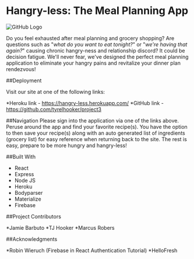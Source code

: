 # Hangry-less: The Meal Planning App

![GitHub Logo](http://4.bp.blogspot.com/-tIQBhqNrqGg/UTDTTnivbBI/AAAAAAAACJE/gfTt1tAT9zY/s1600/freaking+hungry.gif)

Do you feel exhausted after meal planning and grocery shopping? Are questions such as "*what do you want to eat tonight?*" or "*we're having that again?*" causing chronic hangry-ness and relationship discord? It could be decision fatigue. We'll never fear, we've designed the perfect meal planning application to eliminate your hangry pains and revitalize your dinner plan rendezvous!

##Deployment

Visit our site at one of the following links:

*Heroku link  - https://hangry-less.herokuapp.com/
*GitHub link -  https://github.com/tyrelhooker/project3


##Navigation
Please sign into the application via one of the links above. Peruse around the app and find your
favorite recipe(s). You have the option to then save your recipe(s) along with an auto generated list of ingredients (grocery list) for easy reference when returning back to the site. The rest is easy, prepare to be more hungry and hangry-less! 


##Built With
 * React
 * Express
 * Node JS
 * Heroku
 * Bodyparser
 * Materialize
 * Firebase
 

 ##Project Contributors
 
 *Jamie Barbuto
 *TJ Hooker
 *Marcus Robers


 ##Acknowledgments
 
 *Robin Wieruch (Firebase in React Authentication Tutorial)
 *HelloFresh
